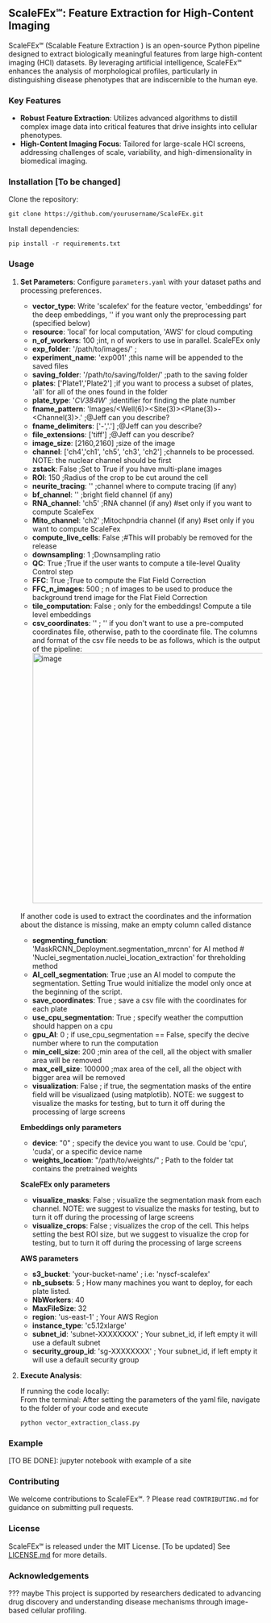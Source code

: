 ## ScaleFEx℠: Feature Extraction for High-Content Imaging

ScaleFEx℠ (Scalable Feature Extraction ) is an open-source Python pipeline designed to extract biologically meaningful features from large high-content imaging (HCI) datasets. By leveraging artificial intelligence, ScaleFEx℠ enhances the analysis of morphological profiles, particularly in distinguishing disease phenotypes that are indiscernible to the human eye.

### Key Features
- **Robust Feature Extraction**: Utilizes advanced algorithms to distill complex image data into critical features that drive insights into cellular phenotypes.
- **High-Content Imaging Focus**: Tailored for large-scale HCI screens, addressing challenges of scale, variability, and high-dimensionality in biomedical imaging.

### Installation [To be changed]

Clone the repository:
```
git clone https://github.com/yourusername/ScaleFEx.git
```

Install dependencies:
```
pip install -r requirements.txt
```

### Usage

1. **Set Parameters**: Configure `parameters.yaml` with your dataset paths and processing preferences.
    - **vector_type**: Write 'scalefex' for the feature vector, 'embeddings' for the deep embeddings, '' if you want only the preprocessing part (specified below)
    - **resource**: 'local' for local computation, 'AWS' for cloud computing
    - **n_of_workers**: 100 ;int, n of workers to use in parallel. ScaleFEx only
    - **exp_folder**: '/path/to/images/' ;
    - **experiment_name**: 'exp001' ;this name will be appended to the saved files
    - **saving_folder**: '/path/to/saving/folder/' ;path to the saving folder
    - **plates**: ['Plate1','Plate2'] ;if you want to process a subset of plates, 'all' for all of the ones found in the folder
    - **plate_type**: '_CV384W_' ;identifier for finding the plate number
    - **fname_pattern**: 'Images/<Well(6)><Site(3)><Plane(3)>-<Channel(3)>.<ext>' ;@Jeff can you describe?
    - **fname_delimiters**: ['-','.'] ;@Jeff can you describe?
    - **file_extensions**: ['tiff'] ;@Jeff can you describe?
    - **image_size**: [2160,2160] ;size of the image
    - **channel**: ['ch4','ch1', 'ch5',  'ch3', 'ch2'] ;channels to be processed. NOTE: the nuclear channel should be first
    - **zstack**: False ;Set to True if you have multi-plane images
    - **ROI**: 150 ;Radius of the crop to be cut around the cell
    - **neurite_tracing**: '' ;channel where to compute tracing (if any) 
    - **bf_channel**: '' ;bright field channel (if any) 
    - **RNA_channel**: 'ch5' ;RNA channel (if any) #set only if you want to compute ScaleFex
    - **Mito_channel**: 'ch2' ;Mitochpndria channel (if any) #set only if you want to compute ScaleFex
    - **compute_live_cells**: False ;#This will probably be removed for the release
    - **downsampling**: 1 ;Downsampling ratio
    - **QC**: True ;True if the user wants to compute a tile-level Quality Control step
    - **FFC**: True ;True to compute the Flat Field Correction
    - **FFC_n_images**: 500 ; n of images to be used to produce the background trend image for the Flat Field Correction
    - **tile_computation**: False ; only for the embeddings! Compute a tile level embeddings
    - **csv_coordinates**: '' ; '' if you don't want to use a pre-computed coordinates file, otherwise, path to the coordinate file. The columns and format of the csv file needs to be as follows, which is the output of the pipeline: <img width="496" alt="image" src="https://github.com/NYSCF/NYSCF_HCI_image_processing/assets/23292813/e25a6268-60e6-4297-9532-a20d4c373e21">
    
    If another code is used to extract the coordinates and the information about the distance is missing, make an empty column called distance
    - **segmenting_function**: 'MaskRCNN_Deployment.segmentation_mrcnn' for AI method # 'Nuclei_segmentation.nuclei_location_extraction' for threholding method 
    - **AI_cell_segmentation**: True ;use an AI model to compute the segmentation. Setting True would initialize the model only once at the beginning of the script.
    - **save_coordinates**: True ; save a csv file with the coordinates for each plate
    - **use_cpu_segmentation**: True ; specify weather the computtion should happen on a cpu
    - **gpu_AI**: 0 ; if use_cpu_segmentation == False, specify the decive number where to run the computation
    - **min_cell_size**: 200 ;min area of the cell, all the object with smaller area will be removed
    - **max_cell_size**: 100000 ;max area of the cell, all the object with bigger area will be removed
    - **visualization**: False ; if true, the segmentation masks of the entire field will be visualizaed (using matplotlib). NOTE: we suggest to visualize the masks for testing, but to turn it off during the processing of large screens
    
    **Embeddings only parameters**
    - **device**: "0" ; specify the device you want to use. Could be 'cpu', 'cuda', or a specific device name
    - **weights_location**: "/path/to/weights/" ; Path to the folder tat contains the pretrained weights
  
   **ScaleFEx only parameters**
    - **visualize_masks**: False ; visualize the segmentation mask from each channel. NOTE: we suggest to visualize the masks for testing, but to turn it off during the processing of large screens
    - **visualize_crops**: False ; visualizes the crop of the cell. This helps setting the best ROI size, but we suggest to visualize the crop for testing, but to turn it off during the processing of large screens
    
   **AWS parameters**
    - **s3_bucket**: 'your-bucket-name' ; i.e: 'nyscf-scalefex'
    - **nb_subsets**: 5 ; How many machines you want to deploy, for each plate listed.
    - **NbWorkers**: 40
    - **MaxFileSize**: 32
    - **region**: 'us-east-1' ; Your AWS Region
    - **instance_type**: 'c5.12xlarge'
    - **subnet_id**: 'subnet-XXXXXXXX' ; Your subnet_id, if left empty it will use a default subnet
    - **security_group_id**: 'sg-XXXXXXXX' ; Your subnet_id, if left empty it will use a default security group
  
  
      
3. **Execute Analysis**:
    
   If running the code locally:  
   From the terminal:
   After setting the parameters of the yaml file, navigate to the folder of your code and execute
   ```
   python vector_extraction_class.py
   ```
   
### Example

[TO BE DONE]: jupyter notebook with example of a site

### Contributing

We welcome contributions to ScaleFEx℠. ? Please read `CONTRIBUTING.md` for guidance on submitting pull requests.

### License

ScaleFEx℠ is released under the MIT License. [To be updated] See [LICENSE.md](LICENSE.md) for more details.

### Acknowledgements
??? maybe
This project is supported by researchers dedicated to advancing drug discovery and understanding disease mechanisms through image-based cellular profiling.
